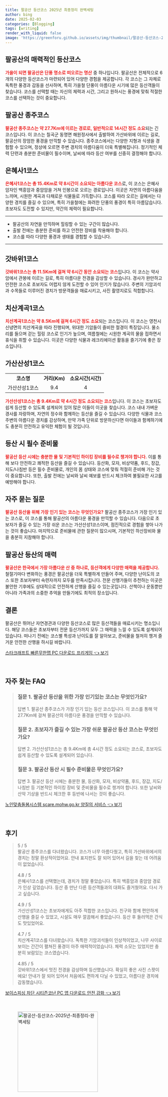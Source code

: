 ```yaml
---
title: 팔공산 등산코스 2025년 최종정리 완벽세팅
author: bing
date: 2025-02-03
categories: [Blogging]
tags: [writing]
render_with_liquid: false
image: 'https://greenforu.github.io/assets/img/thumbnail/팔공산-등산코스-2025년-최종정리-완벽세팅.webp'
---
```



<h2 id='팔공산_등산코스'>팔공산의 매력적인 등산코스</h2>

<p><b><span style="color: #ee2323;">가을이 되면 팔공산은 단풍 명소로 떠오르는 명산</span></b> 중 하나입니다. 팔공산은 전체적으로 6개의 다양한 등산코스가 마련되어 있어 다양한 경험을 제공합니다. 각 코스는 그 자체로 독특한 풍경과 감동을 선사하며, 특히 가을철 단풍이 아름다운 시기에 많은 등산객들이 찾습니다. 코스를 선택할 때는 자신의 체력과 시간, 그리고 원하시는 풍경에 맞춰 적절한 코스를 선택하는 것이 중요합니다.</p>

<h2 id='팔공산_종주코스'>팔공산 종주코스</h2>

<p><b><span style="color: #ee2323;">팔공산 종주코스는 약 27.7Km에 이르는 경로로, 일반적으로 14시간 정도 소요</span></b>되는 긴 코스입니다. 이 코스는 칠곡군 동명면 해원정사에서 출발하여 가산바위에 이르는 길로, 팔공산의 장엄한 풍경을 만끽할 수 있습니다. 종주코스에서는 다양한 지형과 식생을 경험할 수 있으며, 정상에 오르면 주변 경치의 아름다움이 더욱 특별해집니다. 정기적인 체력 단련과 충분한 준비물이 필수이며, 날씨에 따라 등산 여부를 신중히 결정해야 합니다.</p>

<h2 id='은혜사1코스'>은혜사1코스</h2>

<p><b><span style="color: #ee2323;">은혜사1코스는 총 15.4Km로 약 8시간이 소요되는 아름다운 코스</span></b>로, 이 코스는 은혜사 암자인 백흥암과 중암암을 거쳐 인봉으로 오르는 경로입니다. 이곳은 자연의 아름다움을 느끼며, 시원한 계곡과 다채로운 식물들로 가득합니다. 코스를 따라 오르는 길에서는 다양한 경치를 즐길 수 있으며, 특히 가을철에는 화려한 단풍의 풍경이 특히 아름답습니다. 초보자도 도전할 수 있지만, 약간의 체력이 필요합니다.</p>

<hr />

<ul>
    <li>팔공산의 자연을 만끽하며 힐링할 수 있는 구간이 많습니다.</li>
    <li>출발 전에는 충분한 준비를 하고 안전한 장비를 착용해야 합니다.</li>
    <li>코스를 따라 다양한 풍경과 생태를 경험할 수 있습니다.</li>
</ul>

<hr />

<h2 id='갓바위1코스'>갓바위1코스</h2>

<p><b><span style="color: #ee2323;">갓바위1코스는 총 11.5Km에 걸쳐 약 6시간 동안 소요되는 코스</span></b>입니다. 이 코스는 약사암에서 관봉에 이르는 길로, 특히 아름다운 전경을 감상할 수 있습니다. 경사가 완만하고 안전한 코스로 초보자도 어렵지 않게 도전할 수 있어 인기가 많습니다. 주변의 기암괴석과 수목들로 이루어진 경치가 방문객들을 매료시키고, 사진 촬영지로도 적합합니다.</p>

<h2 id='치산계곡1코스'>치산계곡1코스</h2>

<p><b><span style="color: #ee2323;">치산계곡1코스는 약 8.5Km에 걸쳐 6시간 정도 소요</span></b>되는 코스입니다. 이 코스는 영천시 신녕면의 치산계곡을 따라 진행되며, 위대한 기암들이 즐비한 절경이 특징입니다. 물소리를 들으며 걷는 힐링 코스로 인기가 높으며, 여름철에는 시원한 계곡의 물을 접하면서 휴식을 취할 수 있습니다. 이곳은 다양한 식물과 레크리에이션 활동을 즐기기에 좋은 장소입니다.</p>

<h2 id='가산산성1코스'>가산산성1코스</h2>

<table>
    <tr>
        <td style="text-align: center; height: 17px;"><b>코스명</b></td>
        <td style="text-align: center; height: 17px;"><b>거리(Km)</b></td>
        <td style="text-align: center; height: 17px;"><b>소요시간(시간)</b></td>
    </tr>
    <tr>
        <td style="text-align: center; height: 17px;">가산산성1코스</td>
        <td style="text-align: center; height: 17px;">9.4</td>
        <td style="text-align: center; height: 17px;">4</td>
    </tr>
</table>

<p><b><span style="color: #ee2323;">가산산성1코스는 총 9.4Km로 약 4시간 정도 소요되는 코스</span></b>입니다. 이 코스는 초보자도 쉽게 등산할 수 있도록 설계되어 있어 많은 이들이 이곳을 찾습니다. 코스 내내 가벼운 경사를 자랑하며, 자연의 정수와 함께하는 등산을 즐길 수 있습니다. 다양한 식물과 코스 주변의 아름다운 경치를 감상하며, 만약 가족 단위로 방문하신다면 아이들과 함께하기에도 충분히 안전하고 유익한 체험이 될 것입니다.</p>

<h2 id='준비물_및_주의사항'>등산 시 필수 준비물</h2>

<p><b><span style="color: #ee2323;">팔공산 등산 시에는 충분한 물 및 기본적인 하이킹 장비를 필수로 챙겨야 합니다.</span></b> 이를 통해 보다 안전하고 쾌적한 등산을 즐길 수 있습니다. 등산화, 모자, 비상약품, 후드, 장갑, 지도/나침반 등은 필수 준비물로, 개인의 몸 상태와 코스에 맞춰 적절히 준비해 가는 것이 중요합니다. 또한, 출발 전에는 날씨와 날씨 예보를 반드시 체크하여 불필요한 사고를 예방해야 합니다.</p>

<h2 id='자주_묻는_질문'>자주 묻는 질문</h2>

<p><b><span style="color: #ee2323;">팔공산 등산을 위해 가장 인기 있는 코스는 무엇인가요?</span></b> 팔공산 종주코스가 가장 인기 있는 코스로, 이 코스를 통해 팔공산의 아름다운 풍경을 만끽할 수 있습니다. 다음으로 초보자가 즐길 수 있는 가장 쉬운 코스는 가산산성1코스이며, 점진적으로 경험을 쌓아 나가는 것이 좋습니다. 마지막으로 준비물에 관한 질문이 많으시며, 기본적인 하산장비와 물을 충분히 지참해야 합니다.</p>

<h2 id='팔공산_등산의_매력'>팔공산 등산의 매력</h2>

<p><b><span style="color: #ee2323;">팔공산은 한국에서 가장 아름다운 산 중 하나로, 등산객에게 다양한 매력을 제공합니다.</span></b> 철절기마다 변화하는 풍경은 팔공산을 더욱 특별하게 만들어 주며, 다양한 난이도의 코스 또한 초보자부터 숙련자까지 모두를 만족시킵니다. 전문 산행가들이 추천하는 이곳은 불안한 기후에도 상대적으로 안전하게 산행을 즐길 수 있는곳입니다. 산책이나 운동뿐만 아니라 가족과의 소중한 추억을 만들기에도 최적의 장소입니다.</p>

<h2 id='결론'>결론</h2>

<p>팔공산은 뛰어난 자연경관과 다양한 등산코스로 많은 등산객들을 매료시키는 명소입니다. 해당 코스들은 초보자부터 전문 등산가까지 모두 그 매력을 느낄 수 있도록 설계되어 있습니다. 떠나기 전에는 코스별 특성과 난이도를 잘 알아보고, 준비물을 철저히 챙겨 즐거운 안전한 산행을 하시길 바랍니다.</p>


<p><a class="click-button" title="스타크래프트 빠른무한맵 PC 다운로드 프리게임" href="https://greenforu.github.io/posts/%EC%8A%A4%ED%83%80%ED%81%AC%EB%9E%98%ED%94%84%ED%8A%B8-%EB%B9%A0%EB%A5%B8%EB%AC%B4%ED%95%9C%EB%A7%B5-PC-%EB%8B%A4%EC%9A%B4%EB%A1%9C%EB%93%9C-%ED%94%84%EB%A6%AC%EA%B2%8C%EC%9E%84/" rel="dofollow">스타크래프트 빠른무한맵 PC 다운로드 프리게임 👈 보기</a></p><br>
<h2 id='자주_찾는_FAQ'>자주 찾는 FAQ</h2>
<div itemscope="" itemtype="https://schema.org/FAQPage"> 
<blockquote> 
<div itemscope="" itemprop="mainEntity" itemtype="https://schema.org/Question"> 
<h3 itemprop="name">질문 1. 팔공산 등산을 위한 가장 인기있는 코스는 무엇인가요?</h3> 
<div itemscope="" itemprop="acceptedAnswer" itemtype="https://schema.org/Answer"> 
<span itemprop="text"> 
<p>답변 1. 팔공산 종주코스가 가장 인기 있는 등산 코스입니다. 이 코스를 통해 약 27.7Km에 걸쳐 팔공산의 아름다운 풍경을 만끽할 수 있습니다.</p> 
</span> 
</div> 
</div> 

<div itemscope="" itemprop="mainEntity" itemtype="https://schema.org/Question"> 
<h3 itemprop="name">질문 2. 초보자가 즐길 수 있는 가장 쉬운 팔공산 등산 코스는 무엇인가요?</h3> 
<div itemscope="" itemprop="acceptedAnswer" itemtype="https://schema.org/Answer"> 
<span itemprop="text"> 
<p>답변 2. 가산산성1코스는 총 9.4Km에 총 4시간 정도 소요되는 코스로, 초보자도 쉽게 등산할 수 있도록 설계되어 있습니다.</p> 
</span> 
</div> 
</div> 

<div itemscope="" itemprop="mainEntity" itemtype="https://schema.org/Question"> 
<h3 itemprop="name">질문 3. 팔공산 등산 시 필수 준비물은 무엇인가요?</h3> 
<div itemscope="" itemprop="acceptedAnswer" itemtype="https://schema.org/Answer"> 
<span itemprop="text"> 
<p>답변 3. 팔공산 등산 시에는 충분한 물, 등산화, 모자, 비상약품, 후드, 장갑, 지도/나침반 등 기본적인 하이킹 장비 및 준비물을 필수로 챙겨야 합니다. 또한 날씨와 산악 기상을 반드시 체크한 후 등반에 나서는 것이 좋습니다.</p> 
</span> 
</div> 
</div> 
</blockquote> 
</div>
<p><a class="click-button" title="노인맞춤돌봄시스템 scare.mohw.go.kr 양질의 서비스" href="https://greenforu.github.io/posts/%EB%85%B8%EC%9D%B8%EB%A7%9E%EC%B6%A4%EB%8F%8C%EB%B4%84%EC%8B%9C%EC%8A%A4%ED%85%9C-scare.mohw.go.kr-%EC%96%91%EC%A7%88%EC%9D%98-%EC%84%9C%EB%B9%84%EC%8A%A4/" rel="dofollow">노인맞춤돌봄시스템 scare.mohw.go.kr 양질의 서비스 👈 보기</a></p><br>
<h2 id='후기'>후기</h2>
<div itemscope itemtype="https://schema.org/Product">
  <blockquote>
  <div itemprop="review" itemscope itemtype="https://schema.org/Review">
      <div itemprop="reviewRating" itemscope itemtype="https://schema.org/Rating"> <span itemprop="ratingValue">5</span> / <span itemprop="bestRating">5</span> </div>
      <span itemprop="reviewBody">팔공산 종주코스를 다녀왔습니다. 코스가 너무 아름다웠고, 특히 가산바위에서의 경치는 정말 환상적이었어요. 안내 표지판도 잘 되어 있어서 길을 찾는 데 어려움이 없었습니다.</span>
  </div>
  <br>
  <div itemprop="review" itemscope itemtype="https://schema.org/Review">
      <div itemprop="reviewRating" itemscope itemtype="https://schema.org/Rating"> <span itemprop="ratingValue">4.8</span> / <span itemprop="bestRating">5</span> </div>
      <span itemprop="reviewBody">은혜사1코스를 선택했는데, 경치가 정말 좋았습니다. 특히 백흥암과 중암암 경로가 인상 깊었습니다. 등산 중 만난 다른 등산객들과의 대화도 즐거웠어요. 다시 가고 싶습니다.</span>
  </div>
  <br>
  <div itemprop="review" itemscope itemtype="https://schema.org/Review">
      <div itemprop="reviewRating" itemscope itemtype="https://schema.org/Rating"> <span itemprop="ratingValue">4.9</span> / <span itemprop="bestRating">5</span> </div>
      <span itemprop="reviewBody">가산산성1코스는 초보자에게도 아주 적합한 코스입니다. 친구와 함께 편안하게 산행을 즐길 수 있었고, 시설도 매우 깔끔해서 좋았습니다. 등산 후 들러먹은 간식도 맛있었어요.</span>
  </div>
  <br>
  <div itemprop="review" itemscope itemtype="https://schema.org/Review">
      <div itemprop="reviewRating" itemscope itemtype="https://schema.org/Rating"> <span itemprop="ratingValue">4.7</span> / <span itemprop="bestRating">5</span> </div>
      <span itemprop="reviewBody">치산계곡1코스를 다녀왔습니다. 독특한 기암괴석들이 인상적이었고, 나무 사이로 보이는 간간이 펼쳐진 풍경이 아주 매력적이었습니다. 체력 소모는 있었지만 충분히 보람있는 코스였습니다.</span>
  </div>
  <br>
  <div itemprop="review" itemscope itemtype="https://schema.org/Review">
      <div itemprop="reviewRating" itemscope itemtype="https://schema.org/Rating"> <span itemprop="ratingValue">4.85</span> / <span itemprop="bestRating">5</span> </div>
      <span itemprop="reviewBody">갓바위1코스에서 멋진 전경을 감상하며 등산했습니다. 확실히 좋은 사진 스팟이에요! 안내가 잘 되어 있어서 처음에도 편하게 다닐 수 있었고, 아름다운 경치에 감동했습니다.</span>
  </div>
  </blockquote>
</div>
<p><a class="click-button" title="보이스피싱 차단 시티즌코난 PC 앱 다운로드 안전 강화" href="https://greenforu.github.io/posts/%EB%B3%B4%EC%9D%B4%EC%8A%A4%ED%94%BC%EC%8B%B1-%EC%B0%A8%EB%8B%A8-%EC%8B%9C%ED%8B%B0%EC%A6%8C%EC%BD%94%EB%82%9C-PC-%EC%95%B1-%EB%8B%A4%EC%9A%B4%EB%A1%9C%EB%93%9C-%EC%95%88%EC%A0%84-%EA%B0%95%ED%99%94/" rel="dofollow">보이스피싱 차단 시티즌코난 PC 앱 다운로드 안전 강화 👈 보기</a></p><br>
<figure class="image"><img src="https://greenforu.github.io/assets/img/thumbnail/팔공산-등산코스-2025년-최종정리-완벽세팅.webp" alt="팔공산-등산코스-2025년-최종정리-완벽세팅" width="256" height="256"></figure>